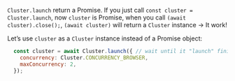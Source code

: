 `Cluster.launch` return a Promise. If you just call `const cluster = Cluster.launch`, now `cluster` is Promise, when you call `(await cluster).close();`, `(await cluster)` will return a `Cluster` instance -> It work!

Let’s use `cluster` as a `Cluster` instance instead of a Promise object:

```js
  const cluster = await Cluster.launch({ // wait until it "launch" finish
    concurrency: Cluster.CONCURRENCY_BROWSER,
    maxConcurrency: 2,
  });
```
